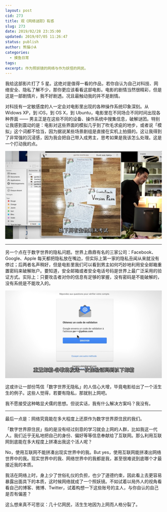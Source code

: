 ```yaml
---
layout: post
cid: 273
title: 观《网络谜踪》有感
slug: 273
date: 2019/02/28 23:35:00
updated: 2019/07/05 11:26:47
status: publish
author: 熊猫小A
categories: 
  - 摸鱼日常
tags: 
excerpt: 作为照妖镜的网络与作为妖怪的网民。
---
```



我给这部影片打了 5 星。这绝对是值得一看的作品，若你自认为自己对科技、网络安全、隐私了解不少，那你更应该看看这部电影。电影的剧情当然很精彩，但是这是一部剧情片，我不好剧透。况且最触动我的并不是剧情。

对科技有一定敏感度的人一定会对电影里出现的各种操作系统印象深刻。从 Widows XP，到 iOS，到 OS X，到 Ubuntu，电影里在不同场合不同时间出现各种界面 —— 男主正是在这些不同的设备、操作系统中搜集信息，破解谜团。特别让我感到震动的是：电影对这些界面的模拟几乎到了吹毛求疵的地步，或者说「模拟」这个词都不恰当，因为据说某些场景剧组是直接在实机上拍摄的。这让我得到了非常强的沉浸感，因为我会把自己带入成男主，思考如果是我该怎么处理。这是一个打动我的点。

![电影中的 OS X 界面][1]

------

另一个点在于数字世界的隐私问题。世界上鼎鼎有名的三家公司：Facebook、Google、Apple 每天都把隐私放在嘴边，但实际上第一家的隐私丑闻从来就没有停过；后两者名声稍好，但是电影里我们可以看到男主如何巧妙地利用安全邮箱重置密码来破解账户。要知道，安全邮箱或者安全电话号码是世界上最广泛采用的验证方式。实际上：只要攻击者对你的信息有足够的掌握，没有密码是不能破解的，没有系统是不能攻入的。

![使用安全邮箱重置密码][2]

这或许让一部份笃信「数字世界无隐私」的人信心大增，毕竟电影给出了一个活生生的例子。这些人觉得，若要有隐私，那就别上网吧。

我不愿接受这种略显犬儒的思想。但说实话，我有什么解决方案吗？我没有。

------

最后一点是：网络究竟能在多大程度上还原作为数字世界原住民的我们。

「数字世界原住民」指的是没有经过刻意的学习就会上网的人群，比如我这一代人。我们近乎无私地把自己的身份、偏好等等信息奉献给了互联网。那么利用互联网到底能在多大程度上拼凑出我这个活人呢？

No，使用互联网不能拼凑出现实世界中的我。But yes，使用互联网能拼凑出网络世界中的我。现实世界中的我、网络世界中的我都是我，甚至很难说到底哪个才最接近我的本质。

我活在网络上时，身上少了世俗礼仪的负担，也少了道德约束，因此看上去更容易暴露出面具下的本质，这时候网络就成了一个照妖镜。不如试着以局外人的视角看看自己的博客、微博、Twitter，试着构想一下这些账号的主人，与你自认的自己是否有偏差？

这么想来真不可思议：几十亿网民，活生生地因为上网而人格分裂了。

  [1]: ./assets/2406786628.png
  [2]: ./assets/649170516.png